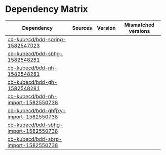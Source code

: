 # Dependency Matrix

Dependency | Sources | Version | Mismatched versions
---------- | ------- | ------- | -------------------
[cb-kubecd/bdd-spring-1582547023](https://github.com/cb-kubecd/bdd-spring-1582547023.git) |  | []() | 
[cb-kubecd/bdd-sbhg-1582548281](https://github.com/cb-kubecd/bdd-sbhg-1582548281.git) |  | []() | 
[cb-kubecd/bdd-nh-1582548281](https://github.com/cb-kubecd/bdd-nh-1582548281.git) |  | []() | 
[cb-kubecd/bdd-gh-1582548281](https://github.com/cb-kubecd/bdd-gh-1582548281.git) |  | []() | 
[cb-kubecd/bdd-nh-import-1582550738](https://github.com/cb-kubecd/bdd-nh-import-1582550738.git) |  | []() | 
[cb-kubecd/bdd-ghfjxy-import-1582550738](https://github.com/cb-kubecd/bdd-ghfjxy-import-1582550738.git) |  | []() | 
[cb-kubecd/bdd-sbhg-import-1582550738](https://github.com/cb-kubecd/bdd-sbhg-import-1582550738.git) |  | []() | 
[cb-kubecd/bdd-sbrp-import-1582550738](https://github.com/cb-kubecd/bdd-sbrp-import-1582550738.git) |  | []() | 
